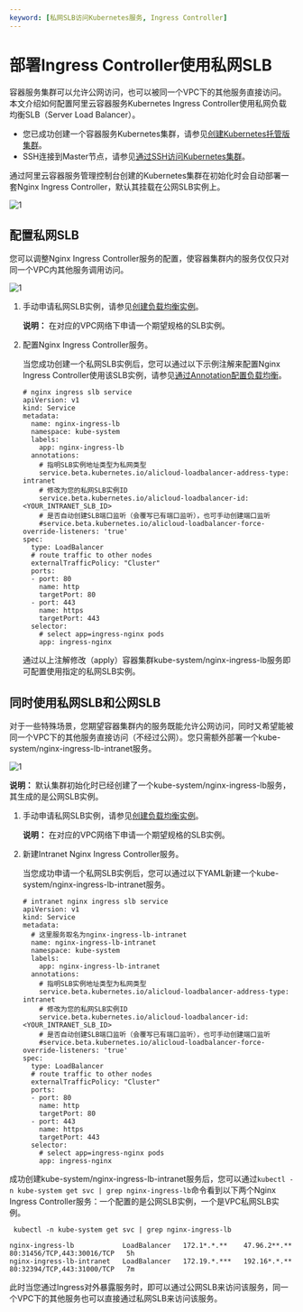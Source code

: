 ```yaml
---
keyword: [私网SLB访问Kubernetes服务, Ingress Controller]
---
```


# 部署Ingress Controller使用私网SLB

容器服务集群可以允许公网访问，也可以被同一个VPC下的其他服务直接访问。本文介绍如何配置阿里云容器服务Kubernetes Ingress Controller使用私网负载均衡SLB（Server Load Balancer）。

-   您已成功创建一个容器服务Kubernetes集群，请参见[创建Kubernetes托管版集群](/cn.zh-CN/Kubernetes集群用户指南/集群管理/创建集群/创建Kubernetes托管版集群.md)。
-   SSH连接到Master节点，请参见[通过SSH访问Kubernetes集群](/cn.zh-CN/Kubernetes集群用户指南/集群管理/连接集群/通过SSH访问Kubernetes集群.md)。

通过阿里云容器服务管理控制台创建的Kubernetes集群在初始化时会自动部署一套Nginx Ingress Controller，默认其挂载在公网SLB实例上。

![1](https://static-aliyun-doc.oss-accelerate.aliyuncs.com/assets/img/zh-CN/8063659951/p81310.png)

## 配置私网SLB

您可以调整Nginx Ingress Controller服务的配置，使容器集群内的服务仅仅只对同一个VPC内其他服务调用访问。

![1](https://static-aliyun-doc.oss-accelerate.aliyuncs.com/assets/img/zh-CN/8063659951/p81311.png)

1.  手动申请私网SLB实例，请参见[创建负载均衡实例](/cn.zh-CN/传统型负载均衡CLB/用户指南/实例/创建负载均衡实例.md)。

    **说明：** 在对应的VPC网络下申请一个期望规格的SLB实例。

2.  配置Nginx Ingress Controller服务。

    当您成功创建一个私网SLB实例后，您可以通过以下示例注解来配置Nginx Ingress Controller使用该SLB实例，请参见[通过Annotation配置负载均衡](/cn.zh-CN/Kubernetes集群用户指南/网络管理/Service管理/通过Annotation配置负载均衡.md)。

    ```
    # nginx ingress slb service
    apiVersion: v1
    kind: Service
    metadata:
      name: nginx-ingress-lb
      namespace: kube-system
      labels:
        app: nginx-ingress-lb
      annotations:
        # 指明SLB实例地址类型为私网类型
        service.beta.kubernetes.io/alicloud-loadbalancer-address-type: intranet
        # 修改为您的私网SLB实例ID
        service.beta.kubernetes.io/alicloud-loadbalancer-id: <YOUR_INTRANET_SLB_ID>
        # 是否自动创建SLB端口监听（会覆写已有端口监听），也可手动创建端口监听
        #service.beta.kubernetes.io/alicloud-loadbalancer-force-override-listeners: 'true'
    spec:
      type: LoadBalancer
      # route traffic to other nodes
      externalTrafficPolicy: "Cluster"
      ports:
      - port: 80
        name: http
        targetPort: 80
      - port: 443
        name: https
        targetPort: 443
      selector:
        # select app=ingress-nginx pods
        app: ingress-nginx
    ```

    通过以上注解修改（apply）容器集群kube-system/nginx-ingress-lb服务即可配置使用指定的私网SLB实例。


## 同时使用私网SLB和公网SLB

对于一些特殊场景，您期望容器集群内的服务既能允许公网访问，同时又希望能被同一个VPC下的其他服务直接访问（不经过公网）。您只需额外部署一个kube-system/nginx-ingress-lb-intranet服务。

![1](https://static-aliyun-doc.oss-accelerate.aliyuncs.com/assets/img/zh-CN/8063659951/p81334.png)

**说明：** 默认集群初始化时已经创建了一个kube-system/nginx-ingress-lb服务，其生成的是公网SLB实例。

1.  手动申请私网SLB实例，请参见[创建负载均衡实例](/cn.zh-CN/传统型负载均衡CLB/用户指南/实例/创建负载均衡实例.md)。

    **说明：** 在对应的VPC网络下申请一个期望规格的SLB实例。

2.  新建Intranet Nginx Ingress Controller服务。

    当您成功申请一个私网SLB实例后，您可以通过以下YAML新建一个kube-system/nginx-ingress-lb-intranet服务。

    ```
    # intranet nginx ingress slb service
    apiVersion: v1
    kind: Service
    metadata:
      # 这里服务取名为nginx-ingress-lb-intranet
      name: nginx-ingress-lb-intranet
      namespace: kube-system
      labels:
        app: nginx-ingress-lb-intranet
      annotations:
        # 指明SLB实例地址类型为私网类型
        service.beta.kubernetes.io/alicloud-loadbalancer-address-type: intranet
        # 修改为您的私网SLB实例ID
        service.beta.kubernetes.io/alicloud-loadbalancer-id: <YOUR_INTRANET_SLB_ID>
        # 是否自动创建SLB端口监听（会覆写已有端口监听），也可手动创建端口监听
        #service.beta.kubernetes.io/alicloud-loadbalancer-force-override-listeners: 'true'
    spec:
      type: LoadBalancer
      # route traffic to other nodes
      externalTrafficPolicy: "Cluster"
      ports:
      - port: 80
        name: http
        targetPort: 80
      - port: 443
        name: https
        targetPort: 443
      selector:
        # select app=ingress-nginx pods
        app: ingress-nginx
    ```


成功创建kube-system/nginx-ingress-lb-intranet服务后，您可以通过`kubectl -n kube-system get svc | grep nginx-ingress-lb`命令看到以下两个Nginx Ingress Controller服务：一个配置的是公网SLB实例，一个是VPC私网SLB实例。

```
 kubectl -n kube-system get svc | grep nginx-ingress-lb
```

```
nginx-ingress-lb            LoadBalancer   172.1*.*.**    47.96.2**.**   80:31456/TCP,443:30016/TCP   5h
nginx-ingress-lb-intranet   LoadBalancer   172.19.*.***   192.16*.*.**   80:32394/TCP,443:31000/TCP   7m
```

此时当您通过Ingress对外暴露服务时，即可以通过公网SLB来访问该服务，同一个VPC下的其他服务也可以直接通过私网SLB来访问该服务。

